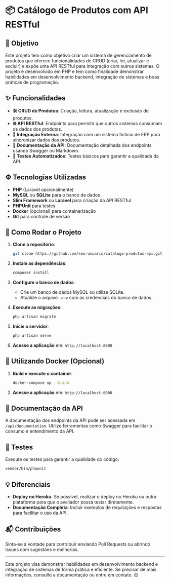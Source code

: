 # 📦 Catálogo de Produtos com API RESTful

## 🎯 Objetivo

Este projeto tem como objetivo criar um sistema de gerenciamento de produtos que oferece funcionalidades de CRUD (criar, ler, atualizar e excluir) e expõe uma API RESTful para integração com outros sistemas. O projeto é desenvolvido em PHP e tem como finalidade demonstrar habilidades em desenvolvimento backend, integração de sistemas e boas práticas de programação.

## ✨ Funcionalidades

- **🛠 CRUD de Produtos**: Criação, leitura, atualização e exclusão de produtos.
- **🌐 API RESTful**: Endpoints para permitir que outros sistemas consumam os dados dos produtos.
- **🤝 Integração Externa**: Integração com um sistema fictício de ERP para sincronizar dados dos produtos.
- **📄 Documentação da API**: Documentação detalhada dos endpoints usando Swagger ou Markdown.
- **🧪 Testes Automatizados**: Testes básicos para garantir a qualidade da API.

## ⚙️ Tecnologias Utilizadas

- **PHP** (Laravel opcionalmente)
- **MySQL** ou **SQLite** para o banco de dados
- **Slim Framework** ou **Laravel** para criação da API RESTful
- **PHPUnit** para testes
- **Docker** (opcional) para containerização
- **Git** para controle de versão

## 🚀 Como Rodar o Projeto

1. **Clone o repositório**:
   ```sh
   git clone https://github.com/seu-usuario/catalogo-produtos-api.git
   ```

2. **Instale as dependências**:
   ```sh
   composer install
   ```

3. **Configure o banco de dados**:
   - Crie um banco de dados MySQL ou utilize SQLite.
   - Atualize o arquivo `.env` com as credenciais do banco de dados.

4. **Execute as migrações**:
   ```sh
   php artisan migrate
   ```

5. **Inicie o servidor**:
   ```sh
   php artisan serve
   ```

6. **Acesse a aplicação** em: `http://localhost:8000`

## 🐳 Utilizando Docker (Opcional)

1. **Build e execute o container**:
   ```sh
   docker-compose up --build
   ```
2. **Acesse a aplicação** em: `http://localhost:8000`

## 📄 Documentação da API

A documentação dos endpoints da API pode ser acessada em `/api/documentation`. Utilize ferramentas como Swagger para facilitar o consumo e entendimento da API.

## 🧪 Testes

Execute os testes para garantir a qualidade do código:
```sh
vendor/bin/phpunit
```

## 💡 Diferenciais

- **Deploy no Heroku**: Se possível, realizar o deploy no Heroku ou outra plataforma para que o avaliador possa testar diretamente.
- **Documentação Completa**: Incluir exemplos de requisições e respostas para facilitar o uso da API.

## 📬 Contribuições

Sinta-se à vontade para contribuir enviando Pull Requests ou abrindo Issues com sugestões e melhorias.

---

Este projeto visa demonstrar habilidades em desenvolvimento backend e integração de sistemas de forma prática e eficiente. Se precisar de mais informações, consulte a documentação ou entre em contato. 😊
